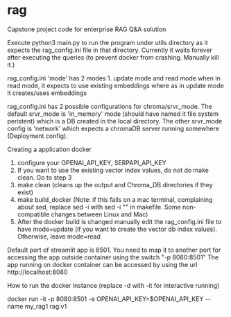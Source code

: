 # rag
Capstone project code for enterprise RAG Q&amp;A solution

Execute python3 main.py to run the program under utils directory as it expects the rag_config.ini file in that directory.
Currently it waits forever after executing the queries (to prevent docker from crashing. Manually kill it.)

rag_config.ini 'mode' has 2 modes 1. update mode and read mode
when in read mode, it expects to use existing embeddings where as in update mode it creates/uses embeddings

rag_config.ini has 2 possible configurations for chroma/srvr_mode. The default srvr_mode is 'in_memory' mode (should have named it file system peristent) which is a  DB created in the local directory. The other srvr_mode config is 'network' which expects a chromaDB server running somewhere (Deployment config). 


Creating a application docker 

1. configure your OPENAI_API_KEY, SERPAPI_API_KEY
2. If you want to use the existing vector index values, do not do make clean. Go to step 3
2. make clean (cleans up the output and Chroma_DB directories if they exist) 
3. make build_docker
   (Note: if this fails on a mac terminal, complaining about sed,  replace  sed -i  with sed -i "" in makefile. Some non-compatible changes between Linux and Mac)
4. After the docker build is changed manually edit the rag_config.ini file to have mode=update (if you want to create the vector db index values). Otherwise, leave mode=read


Default port of streamlit app is 8501. You need to map it to another port for accessing the app outside container
 using the switch "-p 8080:8501"
The app running on docker container can be accessed by using the url http://localhost:8080

How to run the docker instance (replace -d with -it for interactive running)

docker run -it -p 8080:8501 -e OPENAI_API_KEY=$OPENAI_API_KEY --name my_rag1 rag:v1
